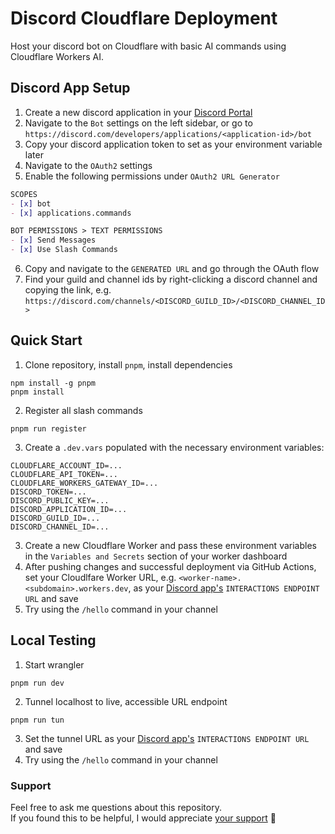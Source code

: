 # Discord Cloudflare Deployment
Host your discord bot on Cloudflare with basic AI commands using Cloudflare Workers AI.

## Discord App Setup
1. Create a new discord application in your [Discord Portal](https://discord.com/developers/applications)
2. Navigate to the `Bot` settings on the left sidebar, or go to `https://discord.com/developers/applications/<application-id>/bot`
3. Copy your discord application token to set as your environment variable later
4. Navigate to the `OAuth2` settings
5. Enable the following permissions under `OAuth2 URL Generator`
```md
SCOPES
- [x] bot
- [x] applications.commands

BOT PERMISSIONS > TEXT PERMISSIONS
- [x] Send Messages
- [x] Use Slash Commands
```
6. Copy and navigate to the `GENERATED URL` and go through the OAuth flow
7. Find your guild and channel ids by right-clicking a discord channel and copying the link, e.g. `https://discord.com/channels/<DISCORD_GUILD_ID>/<DISCORD_CHANNEL_ID>`

## Quick Start  
1. Clone repository, install `pnpm`, install dependencies
```
npm install -g pnpm
pnpm install
```
2. Register all slash commands
```
pnpm run register
```
3. Create a `.dev.vars` populated with the necessary environment variables:
```env
CLOUDFLARE_ACCOUNT_ID=...
CLOUDFLARE_API_TOKEN=...
CLOUDFLARE_WORKERS_GATEWAY_ID=...
DISCORD_TOKEN=...
DISCORD_PUBLIC_KEY=...
DISCORD_APPLICATION_ID=...
DISCORD_GUILD_ID=...
DISCORD_CHANNEL_ID=...
```
3. Create a new Cloudflare Worker and pass these environment variables in the `Variables and Secrets` section of your worker dashboard
4. After pushing changes and successful deployment via GitHub Actions, set your Cloudlfare Worker URL, e.g. `<worker-name>.<subdomain>.workers.dev`, as your [Discord app's](https://discord.com/developers/applications) `INTERACTIONS ENDPOINT URL` and save
5. Try using the `/hello` command in your channel

## Local Testing
1. Start wrangler
```
pnpm run dev
```
2. Tunnel localhost to live, accessible URL endpoint
```
pnpm run tun
```
3. Set the tunnel URL as your [Discord app's](https://discord.com/developers/applications) `INTERACTIONS ENDPOINT URL` and save
4. Try using the `/hello` command in your channel

### Support
Feel free to ask me questions about this repository.  
If you found this to be helpful, I would appreciate [your support](https://coff.ee/imgta) 🤗
